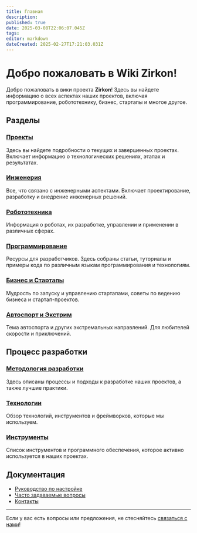 ```yaml
---
title: Главная
description: 
published: true
date: 2025-03-08T22:06:07.045Z
tags: 
editor: markdown
dateCreated: 2025-02-27T17:21:03.031Z
---
```


# Добро пожаловать в Wiki Zirkon!

Добро пожаловать в вики проекта **Zirkon**! Здесь вы найдете информацию о всех аспектах наших проектов, включая программирование, робототехнику, бизнес, стартапы и многое другое.

## Разделы

### [Проекты](./projects.md)
Здесь вы найдете подробности о текущих и завершенных проектах. Включает информацию о технологических решениях, этапах и результатах.

### [Инженерия](./engineering.md)
Все, что связано с инженерными аспектами. Включает проектирование, разработку и внедрение инженерных решений.

### [Робототехника](./robotics.md)
Информация о роботах, их разработке, управлении и применении в различных сферах.

### [Программирование](./programming.md)
Ресурсы для разработчиков. Здесь собраны статьи, туториалы и примеры кода по различным языкам программирования и технологиям.

### [Бизнес и Стартапы](./business.md)
Мудрость по запуску и управлению стартапами, советы по ведению бизнеса и стартап-проектов.

### [Автоспорт и Экстрим](./extreme.md)
Тема автоспорта и других экстремальных направлений. Для любителей скорости и приключений.

## Процесс разработки

### [Методология разработки](./development-methodology.md)
Здесь описаны процессы и подходы к разработке наших проектов, а также лучшие практики.

### [Технологии](/technologies.md)
Обзор технологий, инструментов и фреймворков, которые мы используем.

### [Инструменты](/tools.md)
Список инструментов и программного обеспечения, которое активно используется в наших проектах.

## Документация

- [Руководство по настройке](./setup-guide.md)
- [Часто задаваемые вопросы](./faq.md)
- [Контакты](./contact.md)

---
Если у вас есть вопросы или предложения, не стесняйтесь [связаться с нами](./contact.md)!

